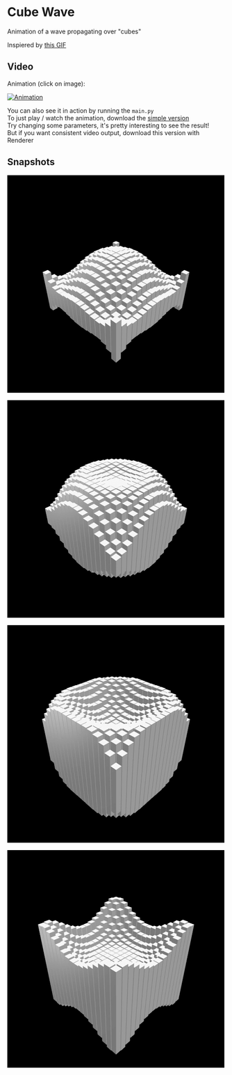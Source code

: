 # Cube Wave

Animation of a wave propagating over "cubes"

Inspiered by [this GIF](https://beesandbombs.tumblr.com/post/149654056864/cube-wave)

## Video

Animation (click on image):

[![Animation](https://img.youtube.com/vi/LUp-k7q_8I0/0.jpg)](https://www.youtube.com/watch?v=LUp-k7q_8I0)

You can also see it in action by running the `main.py`  
To just play / watch the animation, download the [simple version](https://github.com/0dminnimda/Cube_Wave/releases/tag/2021.07.19)  
Try changing some parameters, it's pretty interesting to see the result!  
But if you want consistent video output, download this version with Renderer  

## Snapshots

![snapshot_1](images/snapshot_1.png)

![snapshot_2](images/snapshot_2.png)

![snapshot_3](images/snapshot_3.png)

![snapshot_4](images/snapshot_4.png)
